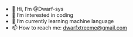 - 👋 Hi, I’m @Dwarf-sys
- 👀 I’m interested in coding
- 🌱 I’m currently learning machine language
- 📫 How to reach me: dwarfxtreeme@gmail.com
